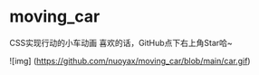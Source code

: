 # moving_car
CSS实现行动的小车动画
  喜欢的话，GitHub点下右上角Star哈~

![img] (https://github.com/nuoyax/moving_car/blob/main/car.gif)

